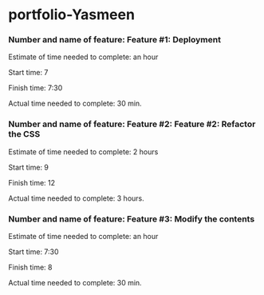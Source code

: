 # portfolio-Yasmeen

### Number and name of feature: Feature #1: Deployment

Estimate of time needed to complete: an hour 

Start time: 7

Finish time: 7:30

Actual time needed to complete: 30 min. 


### Number and name of feature: Feature #2: Feature #2: Refactor the CSS

Estimate of time needed to complete: 2 hours 

Start time: 9

Finish time: 12 

Actual time needed to complete: 3 hours. 

### Number and name of feature: Feature #3: Modify the contents

Estimate of time needed to complete: an hour 

Start time: 7:30

Finish time: 8 

Actual time needed to complete: 30 min. 